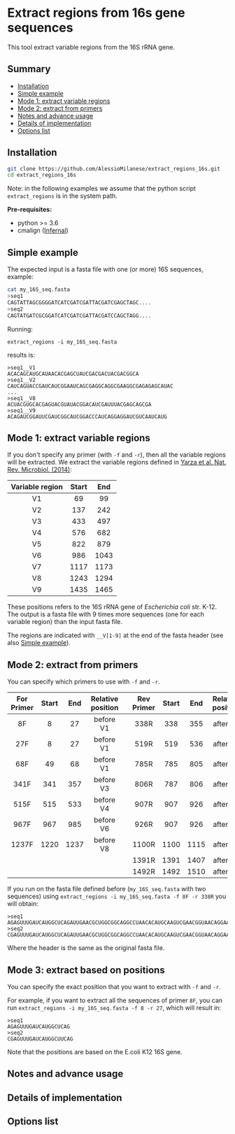 # Extract regions from 16s gene sequences

This tool extract variable regions from the 16S rRNA gene.

Summary
--------------
* [Installation](https://github.com/AlessioMilanese/extract_regions_16s#installation)
* [Simple example](https://github.com/AlessioMilanese/extract_regions_16s#simple-example)
* [Mode 1: extract variable regions](https://github.com/AlessioMilanese/extract_regions_16s#mode-1-extract-variable-regions)
* [Mode 2: extract from primers](https://github.com/AlessioMilanese/extract_regions_16s#mode-2-extract-from-primers)
* [Notes and advance usage](https://github.com/AlessioMilanese/extract_regions_16s#notes-and-advance-usage)
* [Details of implementation](https://github.com/AlessioMilanese/extract_regions_16s#details-of-implementation)
* [Options list](https://github.com/AlessioMilanese/extract_regions_16s#options-list)

Installation
--------------
```bash
git clone https://github.com/AlessioMilanese/extract_regions_16s.git
cd extract_regions_16s
```

Note: in the following examples we assume that the python script ```extract_regions``` is in the system path.

**Pre-requisites:**
* python >= 3.6
* cmalign ([Infernal](http://eddylab.org/infernal/))

Simple example
--------------
The expected input is a fasta file with one (or more) 16S sequences, example:
```bash
cat my_16S_seq.fasta
>seq1
CAGTATTAGCGGGGATCATCGATCGATTACGATCGAGCTAGC....
>seq2
CAGTATGATCGCGGATCATCGATCGATTACGATCCAGCTAGG....
```

Running:
```
extract_regions -i my_16S_seq.fasta
```

results is:
```
>seq1__V1
ACACAGCAUGCAUAACACGAGCUAUCGACGACUACGACGGCA
>seq1__V2
CAUCAGUACCGAUCAUCGGAAUCAGCGAGGCAGGCGAAGGCGAGAGAGCAUAC
...
>seq1__V8
ACUACGUGCACGAGUACGUAUACGGACAUCGAUUUACGAGCAGCGA
>seq1__V9
ACAGAUCGGAUUCGAUCGGCAUCGGACCCAUCAGGAGGAUCGUCAAUCAUG
```

Mode 1: extract variable regions
--------------
If you don't specify any primer (with `-f` and `-r`), then all the variable regions will be extracted.
We extract the variable regions defined in [Yarza et al. Nat. Rev. Microbiol. (2014)](https://www.nature.com/articles/nrmicro3330):

| Variable region | Start | End |
| :---: | :---: | :---: |
| V1 | 69 | 99 |
| V2 | 137 | 242 |
| V3 | 433 | 497 |
| V4 | 576 | 682 |
| V5 | 822 | 879 |
| V6 | 986 | 1043 |
| V7 | 1117 | 1173 |
| V8 | 1243 | 1294 |
| V9 | 1435 | 1465 |

These positions refers to the 16S rRNA gene of *Escherichia coli* str. K-12.
The output is a fasta file with 9 times more sequences (one for each variable region) than the input fasta file.

The regions are indicated with `__V[1-9]` at the end of the fasta header (see also [Simple example](https://github.com/AlessioMilanese/extract_regions_16s#simple-example)).

Mode 2: extract from primers
--------------

You can specify which primers to use with `-f` and `-r`.

| For Primer | Start | End | Relative position | | Rev Primer | Start | End | Relative position |
| :---: | :---: | :---: | :---: | :---: | :---: | :---: | :---: | :---: |
| 8F | 8 | 27 | before V1 | | 338R | 338 | 355 | after V2 |
| 27F | 8 | 27 | before V1 | | 519R | 519 | 536 | after V3 |
| 68F | 49 | 68 | before V1 | | 785R | 785 | 805 | after V4 |
| 341F | 341 | 357 | before V3 | | 806R | 787 | 806 | after V4 |
| 515F | 515 | 533 | before V4 | | 907R | 907 | 926 | after V5 |
| 967F | 967 | 985 | before V6 | | 926R | 907 | 926 | after V5 |
| 1237F | 1220 | 1237 | before V8 | | 1100R | 1100 | 1115 | after V6 |
| | | | | | 1391R | 1391 | 1407 | after V8 |
| | | | | | 1492R | 1492 | 1510 | after V9 |

If you run on the fasta file defined before (`my_16S_seq.fasta` with two sequences) using `extract_regions -i my_16S_seq.fasta -f 8F -r 338R` you will obtain:

```
>seq1
AGAGUUUGAUCAUGGCUCAGAUUGAACGCUGGCGGCAGGCCUAACACAUGCAAGUCGAACGGUAACAGGAAGAAGCUUGCUUCUUUGCUGACGAGUGGCGGACGGGUGAGUAAUGUCUGGGAAACUGCCUGAUGGAGGGGGAUAACUACUGGAAACGGUAGCUAAUACCGCAUAACGUCGCAAGACCAAAGAGGGGUACCUUCGGGCCUCUUGCCAUCGGAUGUGCCCAGAUGGGAUUAGCUAGUAGGUGGGGUAACGGCUCACCUAGGCGACGAUCCCUAGCUGGUCUGAGAGGAUGACCAGCCACACUGGAACUGAGACACGGUCCAGA
>seq2
CGAGUUUGAUCAUGGCUCAGAUUGAACGCUGGCGGCAGGCCUAACACAUGCAAGUCGAACGGUAACAGGAAGAAGCUUGCUUCUUUGCUGACGAGUGGCGGACGGGUGAGUAAUGUCUGGGAAACUGCCUGAUGGAGGGGGAUAACUACUGGAAACGGUAGCUAAUACCGCAUAACGUCGCAAGACCAAAGAGGGGUACCUUCGGGCCUCUUGCCAUCGGAUGUGCCCAGAUGGGAUUAGCUAGUAGGUGGGGUAACGGCUCACCUAGGCGACGAUCCCUAGCUGGUCUGAGAGGAUGACCAGCCACACUGGAACUGAGACACGGUCCAGA
```

Where the header is the same as the original fasta file.





Mode 3: extract based on positions
--------------

You can specify the exact position that you want to extract with `-f` and `-r`.

For example, if you want to extract all the sequences of primer `8F`, you can run `extract_regions -i my_16S_seq.fasta -f 8 -r 27`, which will result in:
```
>seq1
AGAGUUUGAUCAUGGCUCAG
>seq2
CGAGUUUGAUCAUGGCUUCAG
```

Note that the positions are based on the E.coli K12 16S gene.




Notes and advance usage
--------------


Details of implementation
--------------


Options list
--------------
